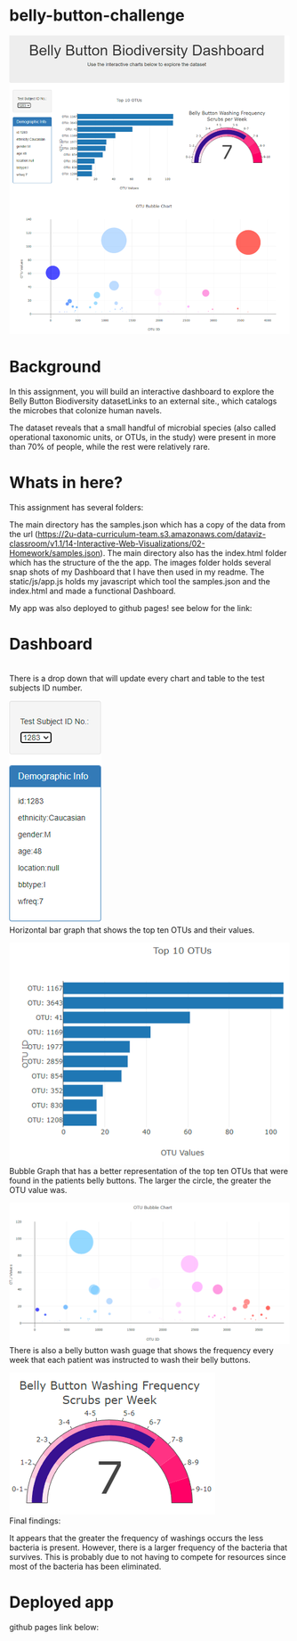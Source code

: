 # belly-button-challenge

![BellyButton_DashBoard](images/overviewDashboard.png)

# Background

In this assignment, you will build an interactive dashboard to explore the Belly Button Biodiversity datasetLinks to an external site., which catalogs the microbes that colonize human navels.

The dataset reveals that a small handful of microbial species (also called operational taxonomic units, or OTUs, in the study) were present in more than 70% of people, while the rest were relatively rare.

# Whats in here?
This assignment has several folders:

The main directory has the samples.json which has a copy of the data from the url (https://2u-data-curriculum-team.s3.amazonaws.com/dataviz-classroom/v1.1/14-Interactive-Web-Visualizations/02-Homework/samples.json).
The main directory also has the index.html folder which has the structure of the the app.  The images folder holds several snap shots of my Dashboard that I have then used in my readme.  The static/js/app.js holds my javascript which tool the samples.json and the index.html and made a functional Dashboard.

My app was also deployed to github pages! see below for the link:



# Dashboard
<br>
There is a drop down that will update every chart and table to the test subjects ID number.
<br>

![Patient_Demographics](images/Demographicinfo_testSubjectDrop.png)
<br>
Horizontal bar graph that shows the top ten OTUs and their values.
<br>

![Horizontal_Bar](images/horizontalBar.png)
<br>
Bubble Graph that has a better representation of the top ten OTUs that were found in the patients belly buttons.  The larger the circle, the greater the OTU value was.
<br>

![Bubble_Graph](images/bubbleChart.png)
<br>
There is also a belly button wash guage that shows the frequency every week that each patient was instructed to wash their belly buttons.
<br>

![BellyButton_Wash_Gauge](images/gaugeChart.png)
<br>
Final findings:

It appears that the greater the frequency of washings occurs the less bacteria is present.  However, there is a larger frequency of the bacteria that survives.  This is probably due to not having to compete for resources since most of the bacteria has been eliminated.

# Deployed app
github pages link below:





